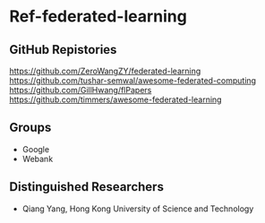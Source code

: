 # Ref-federated-learning

## GitHub Repistories
https://github.com/ZeroWangZY/federated-learning
https://github.com/tushar-semwal/awesome-federated-computing
https://github.com/GillHwang/flPapers
https://github.com/timmers/awesome-federated-learning

## Groups
- Google
- Webank

## Distinguished Researchers
- Qiang Yang, Hong Kong University of Science and Technology

